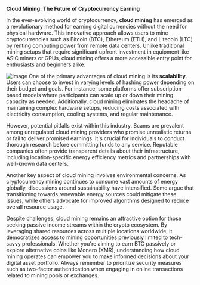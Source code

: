 **Cloud Mining: The Future of Cryptocurrency Earning**

In the ever-evolving world of cryptocurrency, **cloud mining** has emerged as a revolutionary method for earning digital currencies without the need for physical hardware. This innovative approach allows users to mine cryptocurrencies such as Bitcoin (BTC), Ethereum (ETH), and Litecoin (LTC) by renting computing power from remote data centers. Unlike traditional mining setups that require significant upfront investment in equipment like ASIC miners or GPUs, cloud mining offers a more accessible entry point for enthusiasts and beginners alike.


![Image](https://github.com/user-attachments/assets/31692037-0104-4703-abd1-696b6a7dd41b)
One of the primary advantages of cloud mining is its **scalability**. Users can choose to invest in varying levels of hashing power depending on their budget and goals. For instance, some platforms offer subscription-based models where participants can scale up or down their mining capacity as needed. Additionally, cloud mining eliminates the headache of maintaining complex hardware setups, reducing costs associated with electricity consumption, cooling systems, and regular maintenance.

However, potential pitfalls exist within this industry. Scams are prevalent among unregulated cloud mining providers who promise unrealistic returns or fail to deliver promised earnings. It's crucial for individuals to conduct thorough research before committing funds to any service. Reputable companies often provide transparent details about their infrastructure, including location-specific energy efficiency metrics and partnerships with well-known data centers.

Another key aspect of cloud mining involves environmental concerns. As cryptocurrency mining continues to consume vast amounts of energy globally, discussions around sustainability have intensified. Some argue that transitioning towards renewable energy sources could mitigate these issues, while others advocate for improved algorithms designed to reduce overall resource usage.

Despite challenges, cloud mining remains an attractive option for those seeking passive income streams within the crypto ecosystem. By leveraging shared resources across multiple locations worldwide, it democratizes access to mining opportunities previously limited to tech-savvy professionals. Whether you're aiming to earn BTC passively or explore alternative coins like Monero (XMR), understanding how cloud mining operates can empower you to make informed decisions about your digital asset portfolio. Always remember to prioritize security measures such as two-factor authentication when engaging in online transactions related to mining pools or exchanges.
